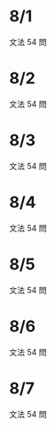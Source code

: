 # 8/1

文法 54 問

# 8/2

文法 54 問

# 8/3

文法 54 問

# 8/4

文法 54 問

# 8/5

文法 54 問

# 8/6

文法 54 問

# 8/7

文法 54 問
